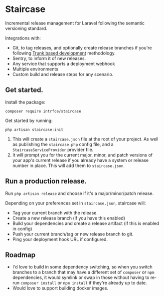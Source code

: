 # Staircase

Incremental release management for Laravel following the semantic versioning standard.

Integrations with:

- Git, to tag releases, and optionally create release branches if you're following [Trunk based development]() methodology.
- Sentry, to inform it of new releases.
- Any service that supports a deployment webhook
- Multiple environments
- Custom build and release steps for any scenario.

## Get started.

Install the package:


```
composer require intrfce/staircase
```

Get started by running:

```
php artisan staircase:init
```

1. This will create a `staircase.json` file at the root of your project. As well as publishing the `staircase.php` config file, and a `StaircaseServiceProvider` provider file.
2. It will prompt you for the current major, minor, and patch versions of your app's current release if you already have a system or release number in place. This will add them to `staircase.json`.

## Run a production release.

Run `php artisan release` and choose if it's a major/minor/patch release.

Depending on your preferences set in `staircase.json`, staircase will:

- Tag your current branch with the release.
- Create a new release branch (if you have this enabled)
- Build your dependencies and create a release artifact (if this is enabled in config)
- Push your current branch/tag or new release branch to git.
- Ping your deployment hook URL if configured.

## Roadmap

- I'd love to build in some dependency switching, so when you switch branches to a branch that may have a different set of `composer` or `npm` dependencies, it would symlink or swap in those without having to re-run `composer install` or `npm install` if they're already up to date.
- Would love to support building docker images.
